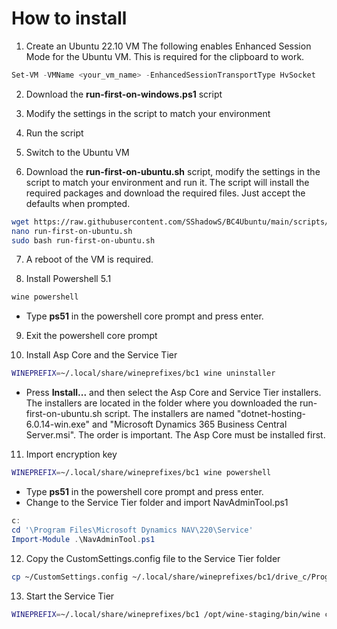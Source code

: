 # How to install
1. Create an Ubuntu 22.10 VM
The following enables Enhanced Session Mode for the Ubuntu VM. This is required for the clipboard to work.
```powershell
Set-VM -VMName <your_vm_name> -EnhancedSessionTransportType HvSocket
```

2. Download the **run-first-on-windows.ps1** script

3. Modify the settings in the script to match your environment

4. Run the script

5. Switch to the Ubuntu VM 

6. Download the **run-first-on-ubuntu.sh** script, modify the settings in the script to match your environment and run it. The script will install the required packages and download the required files. Just accept the defaults when prompted.
```bash
wget https://raw.githubusercontent.com/SShadowS/BC4Ubuntu/main/scripts//run-first-on-ubuntu.sh
nano run-first-on-ubuntu.sh
sudo bash run-first-on-ubuntu.sh
```
7. A reboot of the VM is required.

8. Install Powershell 5.1
```bash
wine powershell
```
 - Type **ps51** in the powershell core prompt and press enter.
9. Exit the powershell core prompt

10. Install Asp Core and the Service Tier
```bash
WINEPREFIX=~/.local/share/wineprefixes/bc1 wine uninstaller
```
- Press **Install...** and then select the Asp Core and Service Tier installers. The installers are located in the folder where you downloaded the run-first-on-ubuntu.sh script. The installers are named "dotnet-hosting-6.0.14-win.exe" and "Microsoft Dynamics 365 Business Central Server.msi". The order is important. The Asp Core must be installed first.

11. Import encryption key
```bash
WINEPREFIX=~/.local/share/wineprefixes/bc1 wine powershell
```
- Type **ps51** in the powershell core prompt and press enter.
- Change to the Service Tier folder and import NavAdminTool.ps1
```powershell
c:
cd '\Program Files\Microsoft Dynamics NAV\220\Service'
Import-Module .\NavAdminTool.ps1
```

12. Copy the CustomSettings.config file to the Service Tier folder
```bash
cp ~/CustomSettings.config ~/.local/share/wineprefixes/bc1/drive_c/Program\ Files/Microsoft\ Dynamics\ NAV/220/Service/
```

13. Start the Service Tier
```bash
WINEPREFIX=~/.local/share/wineprefixes/bc1 /opt/wine-staging/bin/wine cmd
```
